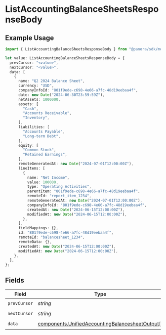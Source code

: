 # ListAccountingBalanceSheetsResponseBody

## Example Usage

```typescript
import { ListAccountingBalanceSheetsResponseBody } from "@panora/sdk/models/operations";

let value: ListAccountingBalanceSheetsResponseBody = {
  prevCursor: "<value>",
  nextCursor: "<value>",
  data: [
    {
      name: "Q2 2024 Balance Sheet",
      currency: "USD",
      companyInfoId: "801f9ede-c698-4e66-a7fc-48d19eebaa4f",
      date: new Date("2024-06-30T23:59:59Z"),
      netAssets: 1000000,
      assets: [
        "Cash",
        "Accounts Receivable",
        "Inventory",
      ],
      liabilities: [
        "Accounts Payable",
        "Long-term Debt",
      ],
      equity: [
        "Common Stock",
        "Retained Earnings",
      ],
      remoteGeneratedAt: new Date("2024-07-01T12:00:00Z"),
      lineItems: [
        {
          name: "Net Income",
          value: 100000,
          type: "Operating Activities",
          parentItem: "801f9ede-c698-4e66-a7fc-48d19eebaa4f",
          remoteId: "report_item_1234",
          remoteGeneratedAt: new Date("2024-07-01T12:00:00Z"),
          companyInfoId: "801f9ede-c698-4e66-a7fc-48d19eebaa4f",
          createdAt: new Date("2024-06-15T12:00:00Z"),
          modifiedAt: new Date("2024-06-15T12:00:00Z"),
        },
      ],
      fieldMappings: {},
      id: "801f9ede-c698-4e66-a7fc-48d19eebaa4f",
      remoteId: "balancesheet_1234",
      remoteData: {},
      createdAt: new Date("2024-06-15T12:00:00Z"),
      modifiedAt: new Date("2024-06-15T12:00:00Z"),
    },
  ],
};
```

## Fields

| Field                                                                                                              | Type                                                                                                               | Required                                                                                                           | Description                                                                                                        |
| ------------------------------------------------------------------------------------------------------------------ | ------------------------------------------------------------------------------------------------------------------ | ------------------------------------------------------------------------------------------------------------------ | ------------------------------------------------------------------------------------------------------------------ |
| `prevCursor`                                                                                                       | *string*                                                                                                           | :heavy_check_mark:                                                                                                 | N/A                                                                                                                |
| `nextCursor`                                                                                                       | *string*                                                                                                           | :heavy_check_mark:                                                                                                 | N/A                                                                                                                |
| `data`                                                                                                             | [components.UnifiedAccountingBalancesheetOutput](../../models/components/unifiedaccountingbalancesheetoutput.md)[] | :heavy_check_mark:                                                                                                 | N/A                                                                                                                |